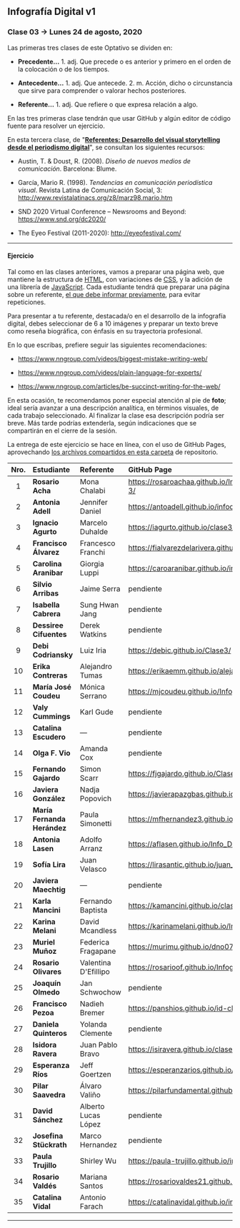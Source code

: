 ## Infografía Digital v1

### Clase 03 → Lunes 24 de agosto, 2020

Las primeras tres clases de este Optativo se dividen en:

- **Precedente…** 1. adj. Que precede o es anterior y primero en el orden de la colocación o de los tiempos.

- **Antecedente…** 1. adj. Que antecede. 2. m. Acción, dicho o circunstancia que sirve para comprender o valorar hechos posteriores.

- **Referente…** 1. adj. Que refiere o que expresa relación a algo.

En las tres primeras clase tendrán que usar GitHub y algún editor de código fuente para resolver un ejercicio. 

En esta tercera clase, de "[**Referentes: Desarrollo del visual storytelling desde el periodismo digital**](https://docs.google.com/presentation/d/1uhVJ5yPBLYs2fhfUgFzAL6jVCcTt6ZYf1AXTObZgAJc/edit?usp=sharing)", se consultan los siguientes recursos: 
 
- Austin, T. & Doust, R. (2008). *Diseño de nuevos medios de comunicación*. Barcelona: Blume.

- García, Mario R. (1998). *Tendencias en comunicación periodística visual*. Revista Latina de Comunicación Social, 3: http://www.revistalatinacs.org/z8/marz98.mario.htm

- SND 2020 Virtual Conference – Newsrooms and Beyond: https://www.snd.org/dc2020/

- The Eyeo Festival (2011-2020): http://eyeofestival.com/

- - - - - - - 

#### Ejercicio

Tal como en las clases anteriores, vamos a preparar una página web, que mantiene la estructura de [HTML](https://github.com/profesorfaco/dno075-2020/wiki/HTML), con variaciones de [CSS](https://github.com/profesorfaco/dno075-2020/wiki/CSS), y la adición de una librería de [JavaScript](https://github.com/profesorfaco/dno075-2020/wiki/JavaScript). Cada estudiante tendrá que preparar una página sobre un referente, [el que debe informar previamente](https://docs.google.com/spreadsheets/d/19ML53DbFRYwhlO7iK0WV0oXUAt_Np4wDj4BaRuVSp-8/edit?usp=sharing), para evitar repeticiones. 

Para presentar a tu referente, destacada/o en el desarrollo de la infografía digital, debes seleccionar de 6 a 10 imágenes y preparar un texto breve como reseña biográfica, con énfasis en su trayectoria profesional.

En lo que escribas, prefiere seguir las siguientes recomendaciones: 

- https://www.nngroup.com/videos/biggest-mistake-writing-web/

- https://www.nngroup.com/videos/plain-language-for-experts/

- https://www.nngroup.com/articles/be-succinct-writing-for-the-web/

En esta ocasión, te recomendamos poner especial atención al pie de **foto**; ideal sería avanzar a una descripción analítica, en términos visuales, de cada trabajo seleccionado. Al finalizar la clase esa descripción podría ser breve. Más tarde podrías extenderla, según indicaciones que se compartirán en el cierre de la sesión.

La entrega de este ejercicio se hace en línea, con el uso de GitHub Pages, aprovechando [los archivos compartidos en esta carpeta](https://profesorfaco.github.io/dno075-2020/clase-03/) de repositorio.

| Nro.  | **Estudiante** | Referente | GitHub Page |
|:-----:|:-------|:----------|:-----|
| 1 | **Rosario Acha** | Mona Chalabi | https://rosaroachaa.github.io/Infografia-digital_Clase-3/ |
| 2 | **Antonia Adell** | Jennifer Daniel | https://antoadell.github.io/infodigital-clase3/ |
| 3 | **Ignacio Agurto** | Marcelo Duhalde | https://iagurto.github.io/clase3_duhalde/ |
| 4 | **Francisco Álvarez** | Francesco Franchi | https://fialvarezdelarivera.github.io/Clase-03-FARK/ |
| 5 | **Carolina Aranibar** | Giorgia Luppi | https://caroaranibar.github.io/infografiaclase3/ |
| 6 | **Silvio Arribas** | Jaime Serra | pendiente |
| 7 | **Isabella Cabrera** | Sung Hwan Jang | pendiente |
| 8 | **Dessiree Cifuentes** | Derek Watkins | pendiente |
| 9 | **Debi Codriansky** | Luiz Iria | https://debic.github.io/Clase3/ |
| 10 | **Erika Contreras** | Alejandro Tumas | https://erikaemm.github.io/alejandrotumas/ |
| 11 | **María José Coudeu** | Mónica Serrano  | https://mjcoudeu.github.io/InfografiaDigital_Ejercicio3/ |
| 12 | **Valy Cummings** | Karl Gude | pendiente |
| 13 | **Catalina Escudero** | — | pendiente |
| 14 | **Olga F. Vio** | Amanda Cox | pendiente |
| 15 | **Fernando Gajardo** | Simon Scarr | https://fjgajardo.github.io/Clase3/ |
| 16 | **Javiera González** | Nadja Popovich | https://javierapazgbas.github.io/Clase-3/ |
| 17 | **María Fernanda Herández** | Paula Simonetti  | https://mfhernandez3.github.io/clase3/ |
| 18 | **Antonia Lasen** | Adolfo Arranz | https://aflasen.github.io/Info_Digital_3/ |
| 19 | **Sofía Lira** | Juan Velasco | https://lirasantic.github.io/juan_velasco/ |
| 20 | **Javiera Maechtig** | — | pendiente |
| 21 | **Karla Mancini** | Fernando Baptista | https://kamancini.github.io/clase3/ |
| 22 | **Karina Melani** | David Mcandless | https://karinamelani.github.io/Infografia_Ejercicio3/ |
| 23 | **Muriel Muñoz** | Federica Fragapane | https://murimu.github.io/dno075-2020-clase-03/ |
| 24 | **Rosario Olivares** | Valentina D'Efillipo | https://rosarioof.github.io/Infografia-03/ |
| 25 | **Joaquín Olmedo** | Jan Schwochow | pendiente |
| 26 | **Francisco Pezoa** | Nadieh Bremer | https://panshios.github.io/id-clase-03/ |
| 27 | **Daniela Quinteros** | Yolanda Clemente | pendiente |
| 28 | **Isidora Ravera** | Juan Pablo Bravo | https://isiravera.github.io/clase3/ |
| 29 | **Esperanza Ríos** | Jeff Goertzen | https://esperanzarios.github.io/jeffgoertzen/ |
| 30 | **Pilar Saavedra** | Álvaro Valiño | https://pilarfundamental.github.io/info_digital-3/ |
| 31 | **David Sánchez** | Alberto Lucas López | pendiente |
| 32 | **Josefina Stückrath** | Marco Hernandez | pendiente |
| 33 | **Paula Trujillo** | Shirley Wu | https://paula-trujillo.github.io/infografia-digital-3/ |
| 34 | **Rosario Valdés** | Mariana Santos | https://rosariovaldes21.github.io/Trabajo_en_clases_03/ |
| 35 | **Catalina Vidal** | Antonio Farach | https://catalinavidal.github.io/infografia_digital_03/ |


- - - - - - - 

